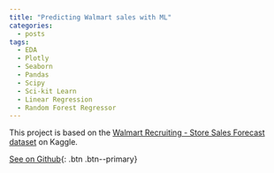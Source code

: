 ```yaml
---
title: "Predicting Walmart sales with ML"
categories:
  - posts
tags:
  - EDA
  - Plotly
  - Seaborn
  - Pandas
  - Scipy
  - Sci-kit Learn
  - Linear Regression
  - Random Forest Regressor
---
```


This project is based on the [Walmart Recruiting - Store Sales Forecast dataset](https://www.kaggle.com/c/walmart-recruiting-store-sales-forecasting) on Kaggle.

[See on Github](https://github.com/HelenaCanever//Sales-Prediction-with-ML){: .btn .btn--primary}





<img src="{{ site.url }}{{ site.baseurl }}/assets/images/teaser.png" alt="">



